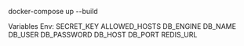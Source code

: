docker-compose up --build

Variables Env:
SECRET_KEY
ALLOWED_HOSTS
DB_ENGINE
DB_NAME
DB_USER
DB_PASSWORD
DB_HOST
DB_PORT
REDIS_URL

<!-- git init
git add README.md
git commit -m "first commit"
git branch -M main
git remote add origin https://github.com/Rallende1107/drf_bolierplate.git
git push -u origin main -->